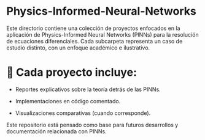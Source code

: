 # Physics-Informed-Neural-Networks

Este directorio contiene una colección de proyectos enfocados en la aplicación de Physics-Informed Neural Networks (PINNs) para la resolución de ecuaciones diferenciales. Cada subcarpeta representa un caso de estudio distinto, con un enfoque académico e ilustrativo.

# 📌 Cada proyecto incluye:

- Reportes explicativos sobre la teoría detrás de las PINNs.

- Implementaciones en código comentado.

- Visualizaciones comparativas (cuando corresponde).

Este repositorio está pensado como base para futuros desarrollos y documentación relacionada con PINNs.
